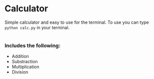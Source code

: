 # Calculator
Simple calculator and easy to use for the terminal. To use you can type ```python calc.py``` in your terminal.
<br></br>
### Includes the following: 
- Addition
- Substraction
- Multiplication
- Division
